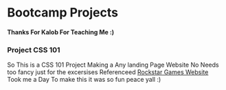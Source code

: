 <h1>Bootcamp Projects</h1>

<h4>Thanks For Kalob For Teaching Me :)</h4>

<h3>Project CSS 101</h3>
<p>So This is a CSS 101 Project Making a Any landing Page Website No Needs too fancy just for the excersises Referenceed <a href="https://rockstargames.com/" target="_blank">Rockstar Games Website</a> Took me a Day To make this it was so fun peace yall :)</p>
